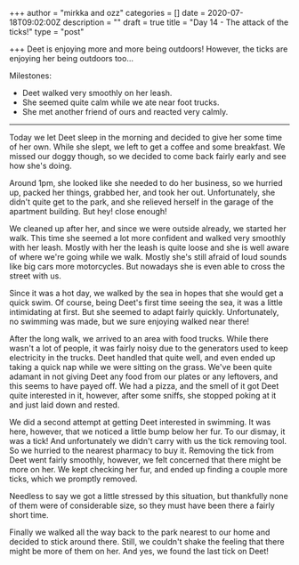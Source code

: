 +++
author = "mirkka and ozz"
categories = []
date = 2020-07-18T09:02:00Z
description = ""
draft = true
title = "Day 14 - The attack of the ticks!"
type = "post"

+++
Deet is enjoying more and more being outdoors! However, the ticks are enjoying her being outdoors too...

Milestones:

* Deet walked very smoothly on her leash.
* She seemed quite calm while we ate near foot trucks.
* She met another friend of ours and reacted very calmly.

***

Today we let Deet sleep in the morning and decided to give her some time of her own. While she slept, we left to get a coffee and some breakfast. We missed our doggy though, so we decided to come back fairly early and see how she's doing.

Around 1pm, she looked like she needed to do her business, so we hurried up, packed her things, grabbed her, and took her out. Unfortunately, she didn't quite get to the park, and she relieved herself in the garage of the apartment building. But hey! close enough!

We cleaned up after her, and since we were outside already, we started her walk. This time she seemed a lot more confident and walked very smoothly with her leash. Mostly with her the leash is quite loose and she is well aware of where we're going while we walk. Mostly she's still afraid of loud sounds like big cars more motorcycles. But nowadays she is even able to cross the street with us.

Since it was a hot day, we walked by the sea in hopes that she would get a quick swim. Of course, being Deet's first time seeing the sea, it was a little intimidating at first. But she seemed to adapt fairly quickly. Unfortunately, no swimming was made, but we sure enjoying walked near there!

After the long walk, we arrived to an area with food trucks. While there wasn't a lot of people, it was fairly noisy due to the generators used to keep electricity in the trucks. Deet handled that quite well, and even ended up taking a quick nap while we were sitting on the grass. We've been quite adamant in not giving Deet any food from our plates or any leftovers, and this seems to have payed off. We had a pizza, and the smell of it got Deet quite interested in it, however, after some sniffs, she stopped poking at it and just laid down and rested.

We did a second attempt at getting Deet interested in swimming. It was here, however, that we noticed a little bump below her fur. To our dismay, it was a tick! And unfortunately we didn't carry with us the tick removing tool. So we hurried to the nearest pharmacy to buy it. Removing the tick from Deet went fairly smoothly, however, we felt concerned that there might be more on her. We kept checking her fur, and ended up finding a couple more ticks, which we promptly removed.

Needless to say we got a little stressed by this situation, but thankfully none of them were of considerable size, so they must have been there a fairly short time.

Finally we walked all the way back to the park nearest to our home and decided to stick around there. Still, we couldn't shake the feeling that there might be more of them on her. And yes, we found the last tick on Deet!
